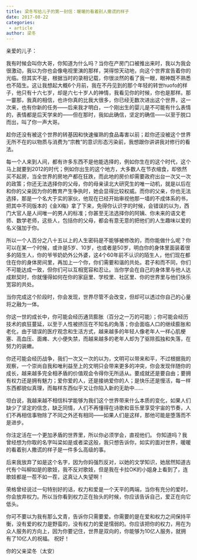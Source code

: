 ```yaml
---
title: 梁冬写给儿子的第一封信：暖暖的看着别人撒谎的样子
date: 2017-08-22
categories:
 - article
author: 梁冬
---
```


亲爱的儿子： 

我有时候会叫你大哥，你知道为什么吗？当你在产房门口被推出来时，我以为我会很激动，我以为你也会像电视里演的那样，哭得惊天动地，向这个世界宣告着你的光临。但其实不是，根据当时的录相记载，你很淡然的看了我一眼，眼神既不熟悉也不陌生。这让我想起大概6个月前，我在不丹见到的那个年轻的转世huofo的样子，他只有十六七岁，却是六七十岁人的神情，我看见你的时候，你也是那样。那一霎那，我真的相信，也许你真的比我大很多，你已经无数次进出这个世界，这一次来，也有你新的任务——后来我才明白，一个刚出生的婴儿是不可能有什么表情的，表情都是后天学来的——但在那时，我如此确信，坚定的确信——以至于脱口而出，叫了你一声大哥。 

趁你还没有被这个世界的转基因和快速催熟的食品毒害以前；趁你还没被这个世界无所不在的以物质与消费为“宗教”的意识形态污染前，我想跟你讲讲我对修行的看法。 

每一个人来到人间，都有许多东西不是他能选择的，例如你生在的这个时代，这个马上就要到2012的时代；例如你出生的这个地方，大多数人在节衣缩食，却依然买不起房，当全世界的房地产都在狂跌，而此地的房价却需要政府出台一次又一次的政策；你还无法选择你的父母，你的母亲读北大研究生的唯一动机，就是以后在和你的父亲因为你的教育产生争执时，她会显得比较权威。而你的父亲，你也无法选择，那是一个名大于实的家伙，他现在已经开始审视他那一墙的不成体系的书，把其中不同版本的《金X梅》拿了下来，免得你认识字的时候，会错误的以为，西门大官人是人间唯一的男人的标准；你甚至无法选择你的阿姨、你未来的语文老师、数学老师，这些人，包括你的父母，都会有意无意的把他们的人生趣味以爱的名义强加于你。 

所以一个人百分之八十五以上的人生密码是不能够被修改的，而你能做什么呢？你可以在某一个时候，或许是5岁、10岁，也或者是50岁，明白你的身体里面装着很多的陌生人，你的爷爷奶奶外公外婆，这4个60年前不认识的陌生人，他们现在都住在你的身体房间里，再加上一个你，你们需要和谐的共处。君子和而不同，你们不可能达成一致，但你们可以互相宽容和忍让。当你学会在自己的身体里与他人达成默契时，你就懂得如何在你的家庭里、学校里、社区里、你的世界里与他们快乐宽容的共处。 

当你完成这个阶段时，你会发现，世界尽管不会改变，但却可以透过你自己的心量将之融为一体。 

你这一世的成长中，你可能会经历通货膨胀（百分之一万的可能）；你可能会经历技术的疯狂蔓延，以至于人性被挤压在不知名的角落；你会面临人口的继续膨胀和老化，由于错误的医疗观念和生活方式，越来越多的年轻人像老年人一样心肌梗塞、高血压、面瘫、大小便失禁，而越来越多的老年人却为了驱除孤独和失落，在努力的装嫩。 

你还可能会经历战争，我们一次又一次的以为，文明可以带来和平，不过根据我的观察，一个崇尚自我和唯利益至上的文明只会带来更多的冲突，你会发现伴随你的成长，越来越多完全相矛盾的价值观会令得你无所适从。要成就还是要自由；要拥有权力还是拥有魅力；爱你爱的人，还是接纳爱你的人；是快乐还是慢活，每一样东西都貌似真理，而每样东西似乎又让你陷入新的无助中…… 

坦白说，我越来越不相信科学能够为我们这个世界带来什么本质的变化，如果人们缺少了坚定的信念，缺乏同情，人们不再懂得在诗歌和音乐里享受宇宙的节奏，人们不再相信事物除了不同之外还有相同——如果人们是这样，那他可能是堕落而不是进步。 

你注定活在一个更加矛盾的世界里，所以你必须学会，直视他们。 你知道吗？我曾经想为你取的名字叫梁如是或者梁这般，我只想告诉你，如实的面对世界，暖暖的看着别人撒谎的样子是一件多么高级的事。 

后来我放弃了如是这个名字，因为你妈强烈反对，以她的文学知识，她居然知道古代有个叫柳如是的歌妓，我不反对歌妓，但是我在卡拉OK的小姐身上看到了，连歌妓都是一茬不如一茬，这真让人失望啊！ 

荣格曾经说过一句特别好的话，权力和爱是一个天平的两端，当你有充分的爱时，你会放弃权力。所以当你看到权力正在抬头的时候，你应该告诉自己，爱正在向它低头。 

你可不要以为我有那么文青，告诉你只需要爱。你需要的是在爱和权力之间保持平衡，没有爱的权力是野蛮的，没有权力的爱是懦弱的。你应该把你的权力，用在为众人服务的方向上，因为你要记住，世界是双向的，你能够为10亿人服务，就拥有了10亿人的祝福。 祝好！ 


你的父亲梁冬（太安） 